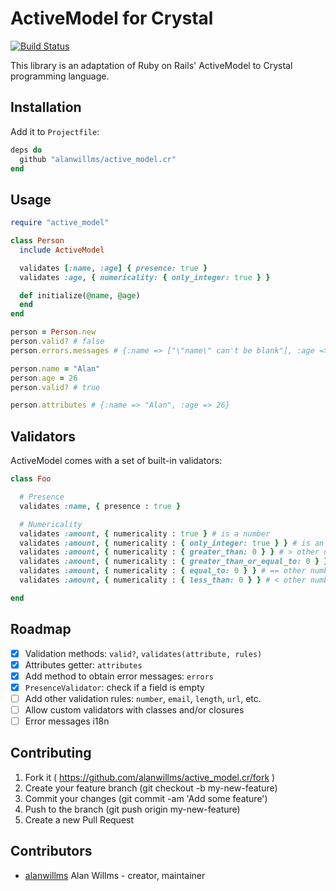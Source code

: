 # ActiveModel for Crystal

[![Build Status](https://travis-ci.org/alanwillms/active_model.cr.svg)](https://travis-ci.org/alanwillms/active_model.cr)

This library is an adaptation of Ruby on Rails' ActiveModel to Crystal
programming language.

## Installation

Add it to `Projectfile`:

```ruby
deps do
  github "alanwillms/active_model.cr"
end
```

## Usage

```ruby
require "active_model"

class Person
  include ActiveModel

  validates [:name, :age] { presence: true }
  validates :age, { numericality: { only_integer: true } }

  def initialize(@name, @age)
  end
end

person = Person.new
person.valid? # false
person.errors.messages # {:name => ["\"name\" can't be blank"], :age => ["\"age\" can't be blank"]}

person.name = "Alan"
person.age = 26
person.valid? # true

person.attributes # {:name => "Alan", :age => 26}
```

## Validators

ActiveModel comes with a set of built-in validators:

```ruby
class Foo

  # Presence
  validates :name, { presence : true }

  # Numericality
  validates :amount, { numericality : true } # is a number
  validates :amount, { numericality : { only_integer: true } } # is an integer
  validates :amount, { numericality : { greater_than: 0 } } # > other number
  validates :amount, { numericality : { greater_than_or_equal_to: 0 } } # >= other number
  validates :amount, { numericality : { equal_to: 0 } } # == other number
  validates :amount, { numericality : { less_than: 0 } } # < other number

end
```

## Roadmap

* [x] Validation methods: `valid?`, `validates(attribute, rules)`
* [x] Attributes getter: `attributes`
* [x] Add method to obtain error messages: `errors`
* [x] `PresenceValidator`: check if a field is empty
* [ ] Add other validation rules: `number`, `email`, `length`, `url`, etc.
* [ ] Allow custom validators with classes and/or closures
* [ ] Error messages i18n

## Contributing

1. Fork it ( https://github.com/alanwillms/active_model.cr/fork )
2. Create your feature branch (git checkout -b my-new-feature)
3. Commit your changes (git commit -am 'Add some feature')
4. Push to the branch (git push origin my-new-feature)
5. Create a new Pull Request

## Contributors

- [alanwillms](https://github.com/alanwillms) Alan Willms - creator, maintainer
